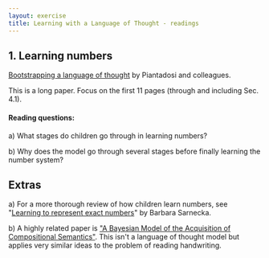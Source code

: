 ```yaml
---
layout: exercise
title: Learning with a Language of Thought - readings
---
```


## 1. Learning numbers

[Bootstrapping a language of thought](https://www.sciencedirect.com/science/article/pii/S0010027711002769) by Piantadosi and colleagues.

This is a long paper. Focus on the first 11 pages (through and including Sec. 4.1).

#### Reading questions:

a) What stages do children go through in learning numbers?

b) Why does the model go through several stages before finally learning the number system?

## Extras

a) For a more thorough review of how children learn numbers, see "[Learning to represent exact numbers](https://link.springer.com/article/10.1007/s11229-015-0854-6)" by Barbara Sarnecka.

b) A highly related paper is ["A Bayesian Model of the Acquisition of Compositional Semantics"](https://www.science.org/doi/full/10.1126/science.aab3050). This isn't a language of thought model but applies very similar ideas to the problem of reading handwriting.

<!-- Is there anything shorter we can use?-->
